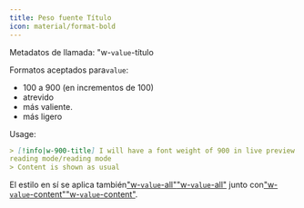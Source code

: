 ```yaml
---
title: Peso fuente Título
icon: material/format-bold
---
```


Metadatos de llamada: "w-`value`-título

Formatos aceptados para`value`:

- 100 a 900 (en incrementos de 100)
- atrevido
- más valiente.
- más ligero

Usage:

```md
> [!info|w-900-title] I will have a font weight of 900 in live preview and 
reading mode/reading mode
> Content is shown as usual
```

El estilo en sí se aplica también["w-`value`-all"](../combined-styling/page-24.md)["w-`value`-all"](../combined-styling/page-24.md)
junto con["w-`value`-content"](../content-styling/page-14.md)["w-`value`-content"](../content-styling/page-14.md).

